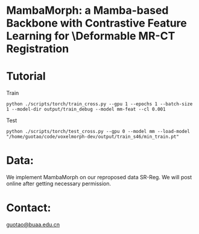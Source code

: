 # MambaMorph: a Mamba-based Backbone with Contrastive Feature Learning for \\Deformable MR-CT Registration  

# Tutorial
Train
```
python ./scripts/torch/train_cross.py --gpu 1 --epochs 1 --batch-size 1 --model-dir output/train_debug --model mm-feat --cl 0.001
```

Test
```
python ./scripts/torch/test_cross.py --gpu 0 --model mm --load-model "/home/guotao/code/voxelmorph-dev/output/train_s46/min_train.pt"
```

# Data:
We implement MambaMorph on our reproposed data SR-Reg. We will post online after getting necessary permission.

# Contact:
guotao@buaa.edu.cn

